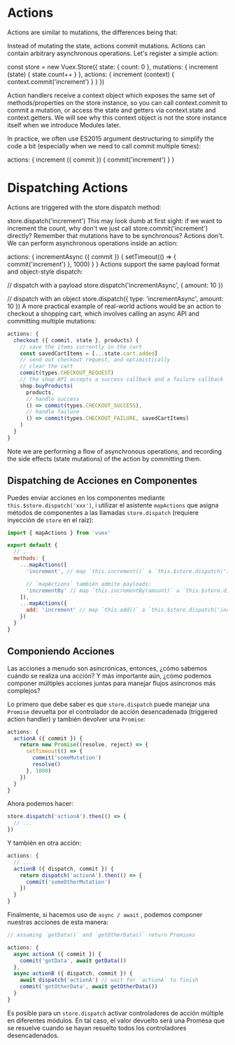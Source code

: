 # Actions

Actions are similar to mutations, the differences being that:

Instead of mutating the state, actions commit mutations.
Actions can contain arbitrary asynchronous operations.
Let's register a simple action:

const store = new Vuex.Store({
  state: {
    count: 0
  },
  mutations: {
    increment (state) {
      state.count++
    }
  },
  actions: {
    increment (context) {
      context.commit('increment')
    }
  }
})

Action handlers receive a context object which exposes the same set of methods/properties on the store instance, so you can call context.commit to commit a mutation, or access the state and getters via context.state and context.getters. We will see why this context object is not the store instance itself when we introduce Modules later.

In practice, we often use ES2015 argument destructuring to simplify the code a bit (especially when we need to call commit multiple times):

actions: {
  increment ({ commit }) {
    commit('increment')
  }
}
# Dispatching Actions
Actions are triggered with the store.dispatch method:

store.dispatch('increment')
This may look dumb at first sight: if we want to increment the count, why don't we just call store.commit('increment') directly? Remember that mutations have to be synchronous? Actions don't. We can perform asynchronous operations inside an action:

actions: {
  incrementAsync ({ commit }) {
    setTimeout(() => {
      commit('increment')
    }, 1000)
  }
}
Actions support the same payload format and object-style dispatch:

// dispatch with a payload
store.dispatch('incrementAsync', {
  amount: 10
})

// dispatch with an object
store.dispatch({
  type: 'incrementAsync',
  amount: 10
})
A more practical example of real-world actions would be an action to checkout a shopping cart, which involves calling an async API and committing multiple mutations:

```js
actions: {
  checkout ({ commit, state }, products) {
    // save the items currently in the cart
    const savedCartItems = [...state.cart.added]
    // send out checkout request, and optimistically
    // clear the cart
    commit(types.CHECKOUT_REQUEST)
    // the shop API accepts a success callback and a failure callback
    shop.buyProducts(
      products,
      // handle success
      () => commit(types.CHECKOUT_SUCCESS),
      // handle failure
      () => commit(types.CHECKOUT_FAILURE, savedCartItems)
    )
  }
}
```

Note we are performing a flow of asynchronous operations, and recording the side effects (state mutations) of the action by committing them.

## Dispatching de Acciones en Componentes

Puedes enviar acciones en los componentes mediante `this.$store.dispatch('xxx')`, i utilizar el asistente `mapActions` que asigna métodos de componentes a las llamadas `store.dispatch` (requiere inyección de `store` en el raíz):

```js
import { mapActions } from 'vuex'

export default {
  // ...
  methods: {
    ...mapActions([
      'increment', // map `this.increment()` a `this.$store.dispatch('increment')`

      // `mapActions` también admite payloads:
      'incrementBy' // map `this.incrementBy(amount)` a `this.$store.dispatch('incrementBy', amount)`
    ]),
    ...mapActions({
      add: 'increment' // map `this.add()` a `this.$store.dispatch('increment')`
    })
  }
}
```

## Componiendo Acciones

Las acciones a menudo son asincrónicas, entonces, ¿cómo sabemos cuándo se realiza una acción? Y más importante aún, ¿cómo podemos componer múltiples acciones juntas para manejar flujos asíncronos más complejos?

Lo primero que debe saber es que `store.dispatch` puede manejar una `Promise` devuelta por el controlador de acción desencadenada (triggered action handler) y también devolver una `Promise`:

```js
actions: {
  actionA ({ commit }) {
    return new Promise((resolve, reject) => {
      setTimeout(() => {
        commit('someMutation')
        resolve()
      }, 1000)
    })
  }
}
```

Ahora podemos hacer:

```js
store.dispatch('actionA').then(() => {
  // ...
})
```

Y también en otra acción:

```js
actions: {
  // ...
  actionB ({ dispatch, commit }) {
    return dispatch('actionA').then(() => {
      commit('someOtherMutation')
    })
  }
}
```

Finalmente, si hacemos uso de `async / await` , podemos componer nuestras acciones de esta manera:

```js
// assuming `getData()` and `getOtherData()` return Promises

actions: {
  async actionA ({ commit }) {
    commit('gotData', await getData())
  },
  async actionB ({ dispatch, commit }) {
    await dispatch('actionA') // wait for `actionA` to finish
    commit('gotOtherData', await getOtherData())
  }
}
```

Es posible para un `store.dispatch` activar controladores de acción múltiple en diferentes módulos. En tal caso, el valor devuelto será una Promesa que se resuelve cuando se hayan resuelto todos los controladores desencadenados.
